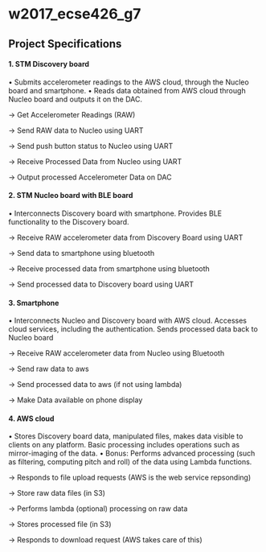 # w2017_ecse426_g7

## Project Specifications
#### 1. STM Discovery board
• Submits accelerometer readings to the AWS cloud, through the Nucleo board and
smartphone.
• Reads data obtained from AWS cloud through Nucleo board and outputs it on the DAC.

-> Get Accelerometer Readings (RAW)

-> Send RAW data to Nucleo using UART

-> Send push button status to Nucleo using UART

-> Receive Processed Data from Nucleo using UART

-> Output processed Accelerometer Data on DAC

#### 2. STM Nucleo board with BLE board
• Interconnects Discovery board with smartphone. Provides BLE functionality to the
Discovery board.

-> Receive RAW accelerometer data from Discovery Board using UART

-> Send data to smartphone using bluetooth

-> Receive processed data from smartphone using bluetooth

-> Send processed data to Discovery board using UART

#### 3. Smartphone
• Interconnects Nucleo and Discovery board with AWS cloud. Accesses cloud services, including the authentication. Sends processed data back to Nucleo board

-> Receive RAW accelerometer data from Nucleo using Bluetooth

-> Send raw data to aws

-> Send processed data to aws (if not using lambda)

-> Make Data available on phone display


#### 4. AWS cloud
• Stores Discovery board data, manipulated files, makes data visible to clients on any
platform. Basic processing includes operations such as mirror-imaging of the data.
• Bonus: Performs advanced processing (such as filtering, computing pitch and roll) of the
data using Lambda functions.

-> Responds to file upload requests (AWS is the web service repsonding)

-> Store raw data files (in S3)

-> Performs lambda (optional) processing on raw data

-> Stores processed file (in S3)

-> Responds to download request (AWS takes care of this)
